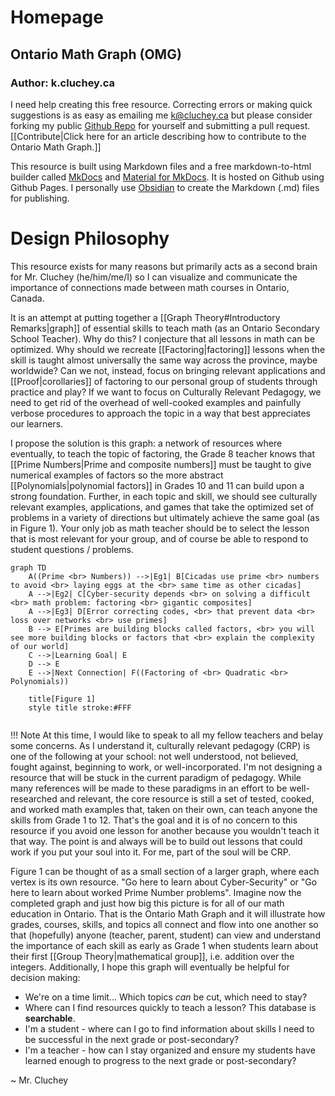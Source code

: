 # Homepage

## Ontario Math Graph (OMG)

### Author:  k.cluchey.ca

I need help creating this free resource. Correcting errors or making quick suggestions is as easy as emailing me k@cluchey.ca but please consider forking my public [Github Repo](https://github.com/kluchey/ont-math-graph) for yourself and submitting a pull request. [[Contribute|Click here for an article describing how to contribute to the Ontario Math Graph.]]

This resource is built using Markdown files and a free markdown-to-html builder called [MkDocs]() and [Material for MkDocs](). It is hosted on Github using Github Pages. I personally use [Obsidian]() to create the Markdown (.md) files for publishing.

# Design Philosophy

This resource exists for many reasons but primarily acts as a second brain for Mr. Cluchey (he/him/me/I) so I can visualize and communicate the importance of connections made between math courses in Ontario, Canada.

It is an attempt at putting together a [[Graph Theory#Introductory Remarks|graph]] of essential skills to teach math (as an Ontario Secondary School Teacher). Why do this? I conjecture that all lessons in math can be optimized. Why should we recreate [[Factoring|factoring]] lessons when the skill is taught almost universally the same way across the province, maybe worldwide? Can we not, instead, focus on bringing relevant applications and [[Proof|corollaries]] of factoring to our personal group of students through practice and play? If we want to focus on Culturally Relevant Pedagogy, we need to get rid of the overhead of well-cooked examples and painfully verbose procedures to approach the topic in a way that best appreciates our learners.

I propose the solution is this graph:  a network of resources where eventually, to teach the topic of factoring, the Grade 8 teacher knows that [[Prime Numbers|Prime and composite numbers]] must be taught to give numerical examples of factors so the more abstract [[Polynomials|polynomial factors]] in Grades 10 and 11 can build upon a strong foundation. Further, in each topic and skill, we should see culturally relevant examples, applications, and games that take the optimized set of problems in a variety of directions but ultimately achieve the same goal (as in Figure 1). Your only job as math teacher should be to select the lesson that is most relevant for your group, and of course be able to respond to student questions / problems.

```mermaid
graph TD
	A((Prime <br> Numbers)) -->|Eg1| B[Cicadas use prime <br> numbers to avoid <br> laying eggs at the <br> same time as other cicadas]
	A -->|Eg2| C[Cyber-security depends <br> on solving a difficult <br> math problem: factoring <br> gigantic composites]
	A -->|Eg3| D[Error correcting codes, <br> that prevent data <br> loss over networks <br> use primes]
	B --> E[Primes are building blocks called factors, <br> you will see more building blocks or factors that <br> explain the complexity of our world]
	C -->|Learning Goal| E
	D --> E
	E -->|Next Connection| F((Factoring of <br> Quadratic <br> Polynomials))

	title[Figure 1]
	style title stroke:#FFF
	
```
!!! Note
	At this time, I would like to speak to all my fellow teachers and belay some concerns. As I understand it, culturally relevant pedagogy (CRP) is one of the following at your school: not well understood, not believed, fought against, beginning to work, or well-incorporated. I'm not designing a resource that will be stuck in the current paradigm of pedagogy. While many references will be made to these paradigms in an effort to be well-researched and relevant, the core resource is still a set of tested, cooked, and worked math examples that, taken on their own, can teach anyone the skills from Grade 1 to 12. That's the goal and it is of no concern to this resource if you avoid one lesson for another because you wouldn't teach it that way. The point is and always will be to build out lessons that could work if you put your soul into it. For me, part of the soul will be CRP.

Figure 1 can be thought of as a small section of a larger graph, where each vertex is its own resource. "Go here to learn about Cyber-Security" or "Go here to learn about worked Prime Number problems". Imagine now the completed graph and just how big this picture is for all of our math education in Ontario. That is the Ontario Math Graph and it will illustrate how grades, courses, skills, and topics all connect and flow into one another so that (hopefully) anyone (teacher, parent, student) can view and understand the importance of each skill as early as Grade 1 when students learn about their first [[Group Theory|mathematical group]], i.e. addition over the integers. Additionally, I hope this graph will eventually be helpful for decision making:

*  We're on a time limit... Which topics *can* be cut, which need to stay?
*  Where can I find resources quickly to teach a lesson? This database is **searchable**.
*  I'm a student - where can I go to find information about skills I need to be successful in the next grade or post-secondary?
*  I'm a teacher - how can I stay organized and ensure my students have learned enough to progress to the next grade or post-secondary?



~ Mr. Cluchey
